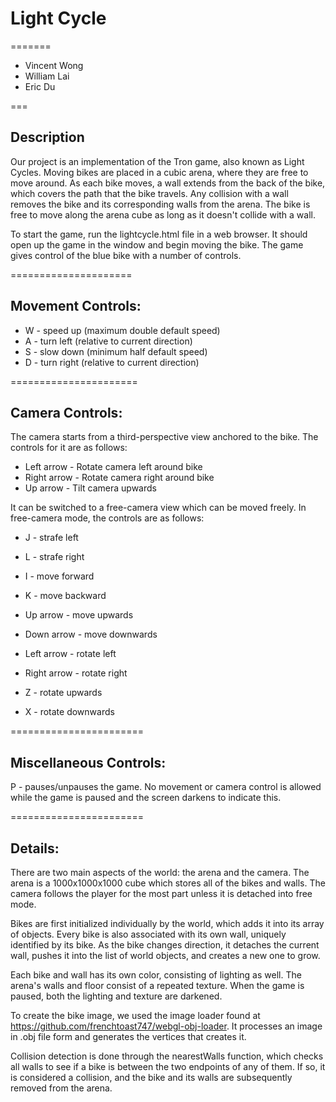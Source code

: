 # Light Cycle
=======
* Vincent Wong 
* William Lai 
* Eric Du

===

## Description

Our project is an implementation of the Tron game, also known
as Light Cycles. Moving bikes are placed in a cubic arena, where 
they are free to move around. As each bike moves, a wall extends from
the back of the bike, which covers the path that the bike travels.
Any collision with a wall removes the bike and its corresponding walls
from the arena. The bike is free to move along the arena cube as long 
as it doesn't collide with a wall.

To start the game, run the lightcycle.html file in a web browser. It should
open up the game in the window and begin moving the bike. The game gives 
control of the blue bike with a number of controls.

=====================
## Movement Controls: 

* W - speed up (maximum double default speed)
* A - turn left (relative to current direction)
* S - slow down (minimum half default speed)
* D - turn right (relative to current direction)

======================
## Camera Controls: 

The camera starts from a third-perspective view anchored to the bike. 
The controls for it are as follows: 

* Left arrow - Rotate camera left around bike
* Right arrow - Rotate camera right around bike
* Up arrow - Tilt camera upwards

It can be switched to a free-camera view which can be moved freely.
In free-camera mode, the controls are as follows:

* J - strafe left
* L - strafe right

* I - move forward
* K - move backward
* Up arrow - move upwards
* Down arrow - move downwards

* Left arrow - rotate left
* Right arrow - rotate right
* Z - rotate upwards
* X - rotate downwards

=======================
## Miscellaneous Controls:

P - pauses/unpauses the game. No movement or camera control is allowed 
    while the game is paused and the screen darkens to indicate this.

=======================
## Details:

There are two main aspects of the world: the arena and the camera. The
arena is a 1000x1000x1000 cube which stores all of the bikes and walls.
The camera follows the player for the most part unless it is detached
into free mode.

Bikes are first initialized individually by the world, which adds it into
its array of objects. Every bike is also associated with its own wall, 
uniquely identified by its bike. As the bike changes direction, it detaches
the current wall, pushes it into the list of world objects, and creates a 
new one to grow.

Each bike and wall has its own color, consisting of lighting as well. The
arena's walls and floor consist of a repeated texture. When the game is
paused, both the lighting and texture are darkened.

To create the bike image, we used the image loader found at 
https://github.com/frenchtoast747/webgl-obj-loader. It processes an image
in .obj file form and generates the vertices that creates it.

Collision detection is done through the nearestWalls function, which checks
all walls to see if a bike is between the two endpoints of any of them.
If so, it is considered a collision, and the bike and its walls are 
subsequently removed from the arena.

